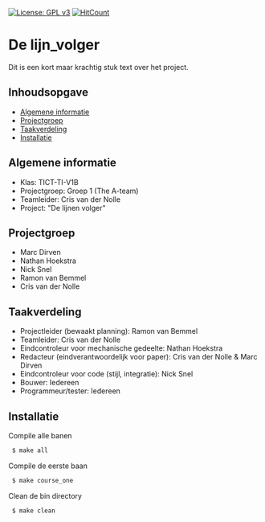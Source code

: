 [![License: GPL v3](https://img.shields.io/badge/License-GPL%20v3-blue.svg)](https://www.gnu.org/licenses/gpl-3.0)
[![HitCount](http://hits.dwyl.io/ramonvbemmel/lijn_volger.svg)](http://hits.dwyl.io/ramonvbemmel/lijn_volger)
# De lijn_volger
Dit is een kort maar krachtig stuk text over het project.


## Inhoudsopgave
* [Algemene informatie](#algemene-informatie)
* [Projectgroep](#projectgroep)
* [Taakverdeling](#taakverdeling)
* [Installatie](#installatie)

## Algemene informatie
* Klas:           TICT-TI-V1B
* Projectgroep:   Groep 1 (The A-team)
* Teamleider:     Cris van der Nolle
* Project:        "De lijnen volger"


## Projectgroep
* Marc Dirven             
* Nathan Hoekstra
* Nick Snel
* Ramon van Bemmel
* Cris van der Nolle

## Taakverdeling
* Projectleider (bewaakt planning):             Ramon van Bemmel
* Teamleider:                                   Cris van der Nolle
* Eindcontroleur voor mechanische gedeelte:     Nathan Hoekstra
* Redacteur (eindverantwoordelijk voor paper):  Cris van der Nolle & Marc Dirven
* Eindcontroleur voor code (stijl, integratie): Nick Snel
* Bouwer:                                       Iedereen
* Programmeur/tester:                           Iedereen

## Installatie

Compile alle banen
```bash
 $ make all
```
Compile de eerste baan
```bash
 $ make course_one
```
Clean de bin directory
```bash
 $ make clean
```
